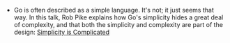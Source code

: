 - Go is often described as a simple language. It's not; it just seems that way. In this talk, Rob Pike explains how Go's simplicity hides a great deal of complexity, and that both the simplicity and complexity are part of the design: [Simplicity is Complicated](https://youtu.be/rFejpH_tAHM)
